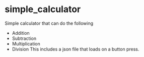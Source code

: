 # simple_calculator
Simple calculator that can do the following
- Addition
- Subtraction
- Multiplication
- Division
This includes a json file that loads on a button press.
